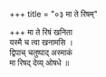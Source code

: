 +++
title = "०३ मा ते रिषम्"

+++
मा ते रिषं खनिता  
यस्मै च त्वा खनामसि ।  
द्विपाच् चतुष्पाद् अस्माकं  
मा रिषद् देव्य् ओषधे ॥